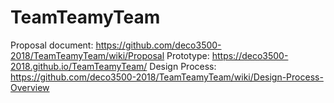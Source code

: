 # TeamTeamyTeam
Proposal document: https://github.com/deco3500-2018/TeamTeamyTeam/wiki/Proposal
Prototype: https://deco3500-2018.github.io/TeamTeamyTeam/
Design Process: https://github.com/deco3500-2018/TeamTeamyTeam/wiki/Design-Process-Overview